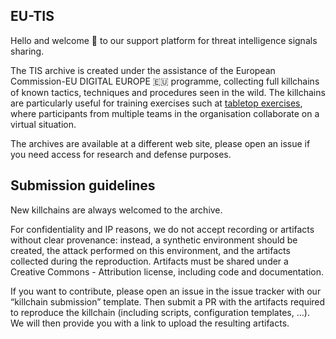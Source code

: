 ## EU-TIS                                                                                                                    

Hello and welcome 👋 to our support platform for threat intelligence signals sharing.

The TIS archive is created under the assistance of the European Commission-EU DIGITAL EUROPE 🇪🇺 programme, collecting full killchains of known tactics, techniques and procedures seen in the wild. The killchains are particularly useful for training exercises such at [tabletop exercises](https://www.cisa.gov/sites/default/files/publications/Cybersecurity-Tabletop-Exercise-Tips_508c.pdf), where participants from multiple teams in the organisation collaborate on a virtual situation.

The archives are available at a different web site, please open an issue if you need access for research and defense purposes.

## Submission guidelines

New killchains are always welcomed to the archive.

For confidentiality and IP reasons, we do not accept recording or artifacts without clear provenance: instead, a synthetic environment should be created, the attack performed on this environment, and the artifacts collected during the reproduction. Artifacts must be shared under a Creative Commons - Attribution license, including code and documentation.

If you want to contribute, please open an issue in the issue tracker with our “killchain submission” template.
Then submit a PR with the artifacts required to reproduce the killchain (including scripts, configuration templates, …). We will then provide you with a link to upload the resulting artifacts.
